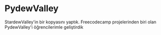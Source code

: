 # PydewValley
StardewValley'in bir kopyasını yaptık. Freecodecamp projelerinden biri olan PydewValley'i öğrencilerimle geliştirdik
